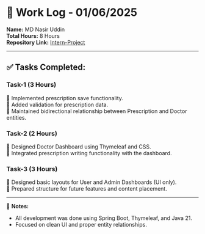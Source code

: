 # 💼 Work Log - 01/06/2025

**Name:** MD Nasir Uddin  
**Total Hours:** 8 Hours  
**Repository Link:** [Intern-Project](https://github.com/nurubel1819/Intern-Project)

---

## ✅ Tasks Completed:

### Task-1 (3 Hours)  
🔹 Implemented prescription save functionality.  
🔹 Added validation for prescription data.  
🔹 Maintained bidirectional relationship between Prescription and Doctor entities.

### Task-2 (2 Hours)  
🔹 Designed Doctor Dashboard using Thymeleaf and CSS.  
🔹 Integrated prescription writing functionality with the dashboard.

### Task-3 (3 Hours)  
🔹 Designed basic layouts for User and Admin Dashboards (UI only).  
🔹 Prepared structure for future features and content placement.

---

📌 **Notes:**  
- All development was done using Spring Boot, Thymeleaf, and Java 21.  
- Focused on clean UI and proper entity relationships.

